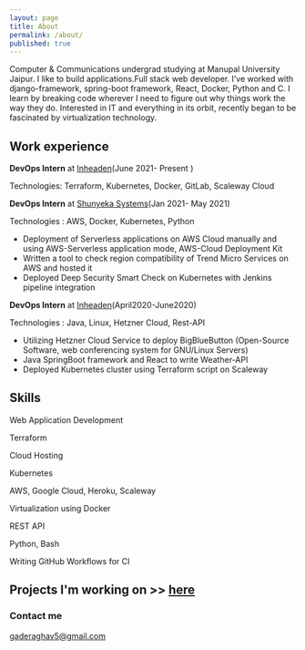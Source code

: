 ```yaml
---
layout: page
title: About
permalink: /about/
published: true
---
```

Computer & Communications undergrad studying at Manupal University Jaipur.
I like to build applications.Full stack web developer. I’ve worked with django-framework, spring-boot framework, React, Docker, Python and C.
I learn by breaking code wherever I need to figure out why things work the way they do.
Interested in IT and everything in its orbit, recently began to be fascinated by virtualization technology.

## Work experience

**DevOps Intern** at [Inheaden](https://inheaden.io/)(June 2021- Present )


Technologies: Terraform, Kubernetes, Docker, GitLab, Scaleway Cloud


**DevOps Intern** at [Shunyeka Systems](https://shunyeka.com/)(Jan 2021- May 2021)


Technologies : AWS, Docker, Kubernetes, Python
- Deployment of Serverless applications on AWS Cloud manually  and using AWS-Serverless application mode, AWS-Cloud Deployment Kit
- Written a tool to check region compatibility of Trend Micro Services on AWS and hosted it
- Deployed Deep Security Smart Check on Kubernetes with Jenkins pipeline integration


**DevOps Intern** at [Inheaden](https://inheaden.io/)(April2020-June2020)


Technologies : Java, Linux, Hetzner Cloud, Rest-API
- Utilizing Hetzner Cloud Service to deploy BigBlueButton (Open-Source Software, web conferencing system for GNU/Linux Servers)
- Java SpringBoot framework and React to write Weather-API
- Deployed Kubernetes cluster using Terraform script on Scaleway

## Skills
Web Application Development

Terraform

Cloud Hosting

Kubernetes

AWS, Google Cloud, Heroku, Scaleway

Virtualization using Docker

REST API

Python, Bash

Writing GitHub Workflows for CI

## Projects I'm working on  >> [here](https://enhancements.herokuapp.com/projects)



### Contact me

[gaderaghav5@gmail.com](mailto:gaderaghav5@gmail.com)
